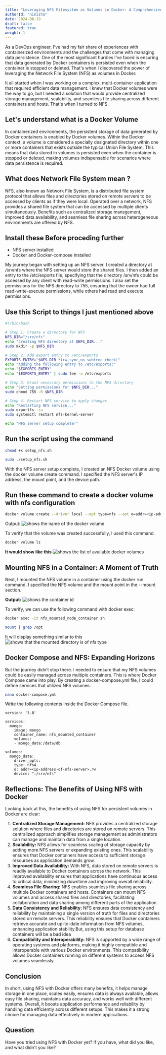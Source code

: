 ```yaml
---
title: "Leveraging NFS Filesystem as Volumes in Docker: A Comprehensive Guide"
authorId: "nimisha"
date: 2024-08-19
draft: false
featured: true
weight: 1
---
```


As a DevOps engineer, I've had my fair share of experiences with containerized environments and the challenges that come with managing data persistence. One of the most significant hurdles I've faced is ensuring that data generated by Docker containers is persisted even when the container is stopped or deleted. That's when I discovered the power of leveraging the Network File System (NFS) as volumes in Docker.

It all started when I was working on a complex, multi-container application that required efficient data management. I knew that Docker volumes were the way to go, but I needed a solution that would provide centralized storage management, scalability, and seamless file sharing across different containers and hosts. That's when I turned to NFS.

## Let's understand what is a Docker Volume

In containerized environments, the persistent storage of data generated by Docker containers is enabled by Docker volumes. Within the Docker context, a volume is considered a specially designated directory within one or more containers that exists outside the typical Union File System. This means that data stored in volumes is persisted even when the container is stopped or deleted, making volumes indispensable for scenarios where data persistence is required.

## What does Network File System mean ?

NFS, also known as Network File System, is a distributed file system protocol that allows files and directories stored on remote servers to be accessed by clients as if they were local. Operated over a network, NFS provides a shared file system that can be accessed by multiple clients simultaneously. Benefits such as centralized storage management, improved data availability, and seamless file sharing across heterogeneous environments are offered by NFS.

## Install these Before proceding further

- NFS server installed
- Docker and Docker-compose installed

My journey began with setting up an NFS server. I created a directory at /srv/nfs where the NFS server would store the shared files. I then added an entry to the /etc/exports file, specifying that the directory /srv/nfs could be accessed by any client with read-write permissions. I also set the permissions for the NFS directory to 755, ensuring that the owner had full read-write-execute permissions, while others had read and execute permissions.

## Use this Script to things I just mentioned above

```bash
#!/bin/bash

# Step 1: Create a directory for NFS
NFS_DIR="/srv/nfs"
echo "Creating NFS directory at $NFS_DIR..."
sudo mkdir -p $NFS_DIR

# Step 2: Add export entry to /etc/exports
EXPORTS_ENTRY="$NFS_DIR *(rw,sync,no_subtree_check)"
echo "Adding the following entry to /etc/exports:"
echo "$EXPORTS_ENTRY"
echo "$EXPORTS_ENTRY" | sudo tee -a /etc/exports

# Step 3: Grant necessary permissions to the NFS directory
echo "Setting permissions for $NFS_DIR..."
sudo chmod 755 -R $NFS_DIR

# Step 4: Restart NFS service to apply changes
echo "Restarting NFS service..."
sudo exportfs -ra
sudo systemctl restart nfs-kernel-server

echo "NFS server setup complete!"
```

## Run the script using the command

```bash
chmod +x setup_nfs.sh
```

```bash
sudo ./setup_nfs.sh
```

With the NFS server setup complete, I created an NFS Docker volume using the docker volume create command. I specified the NFS server's IP address, the mount point, and the device path.

## Run these command to create a docker volume with nfs configuration

```bash
docker volume create --driver local --opt type=nfs --opt o=addr=<ip-address-of-nfs-server>,rw --opt device=:/srv/nfs  nfs-volume
```

Output:
![shows the name of the  docker volume](/images/blog/nfs-as-docker-volume/create-volume.png)

To verify that the volume was created successfully, I used this command.

```bash
docker volume ls
```

**It would show like this**
![shows the list of available docker volumes](/images/blog/nfs-as-docker-volume/docker-vol-ls.png)

## Mounting NFS in a Container: A Moment of Truth

Next, I mounted the NFS volume in a container using the docker run command. I specified the NFS volume and the mount point in the --mount section.

**Output:**
![shows the container id](/images/blog/nfs-as-docker-volume/docker-run.png)

To verify, we can use the following command with docker exec:

```bash
docker exec -it nfs_mounted_node_container sh
```

```bash
mount | grep /opt
```

It will display something similar to this
![shows that the mounted directory is of nfs type](/images/blog/nfs-as-docker-volume/result.png)

## Docker Compose and NFS: Expanding Horizons

But the journey didn’t stop there. I needed to ensure that my NFS volumes could be easily managed across multiple containers. This is where Docker Compose came into play. By creating a docker-compose.yml file, I could define services that utilized NFS volumes:

```bash
nano docker-compose.yml
```

Write the following contents inside the Docker Compose file.

```text
version: '3.8'

services:
  mongo:
    image: mongo
    container_name: nfs_mounted_container
    volumes:
    - mongo_data:/data/db

volumes:
  mongo_data:
    driver_opts:
    type: nfs4
    o: addr=<ip-address-of-nfs-server>,rw
    device: ":/srv/nfs"
```

## Reflections: The Benefits of Using NFS with Docker

Looking back at this, the benefits of using NFS for persistent volumes in Docker are clear:

1. **Centralized Storage Management:** NFS provides a centralized storage solution where files and directories are stored on remote servers. This centralized approach simplifies storage management as administrators can manage and maintain data from a single location.
2. **Scalability:** NFS allows for seamless scaling of storage capacity by adding more NFS servers or expanding existing ones. This scalability ensures that Docker containers have access to sufficient storage resources as application demands grow.
3. **Improved Data Availability:** With NFS, data stored on remote servers is readily available to Docker containers across the network. This improved availability ensures that applications have continuous access to critical data, minimizing downtime and improving overall reliability.
4. **Seamless File Sharing:** NFS enables seamless file sharing across multiple Docker containers and hosts. Containers can mount NFS volumes and access shared files and directories, facilitating collaboration and data sharing among different parts of the application.
5. **Data Consistency and Reliability:** NFS ensures data consistency and reliability by maintaining a single version of truth for files and directories stored on remote servers. This reliability ensures that Docker containers retrieve accurate and up-to-date information from NFS volumes, enhancing application stability.But, using this setup for database containers will be a bad idea
6. **Compatibility and Interoperability:** NFS is supported by a wide range of operating systems and platforms, making it highly compatible and interoperable with various Docker environments. This compatibility allows Docker containers running on different systems to access NFS volumes seamlessly.

## Conclusion

In short, using NFS with Docker offers many benefits, it helps manage storage in one place, scales easily, ensures data is always available, allows easy file sharing, maintains data accuracy, and works well with different systems. Overall, it boosts application performance and reliability by handling data efficiently across different setups. This makes it a strong choice for managing data effectively in modern applications.

## Question

Have you tried using NFS with Docker yet? If you have, what did you like, and what didn't you like?
